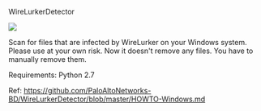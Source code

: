 WireLurkerDetector

<a href='https://travis-ci.org/kaustubhsant/WireLurkerDetector'><img src='https://secure.travis-ci.org/kaustubhsant/WireLurkerDetector.png?branch=master'></a>

Scan for files that are infected by WireLurker on your Windows system. Please use at your own risk. 
Now it doesn't remove any files. You have to manually remove them.

Requirements:
Python 2.7

Ref: https://github.com/PaloAltoNetworks-BD/WireLurkerDetector/blob/master/HOWTO-Windows.md
